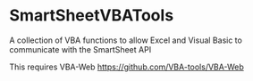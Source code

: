 # SmartSheetVBATools
A collection of VBA functions to allow Excel and Visual Basic to communicate with the SmartSheet API

This requires VBA-Web
https://github.com/VBA-tools/VBA-Web

